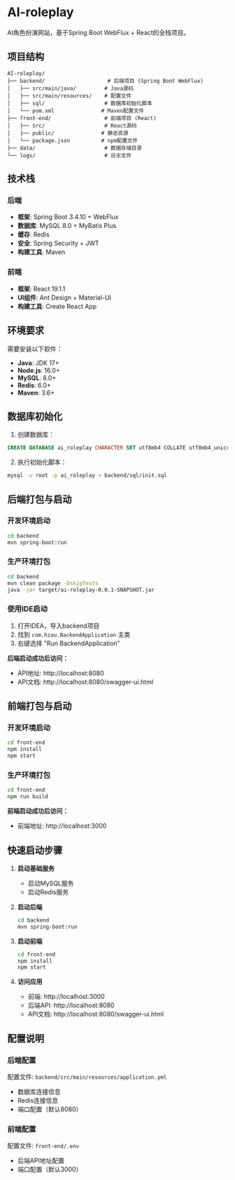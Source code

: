 # AI-roleplay

AI角色扮演网站，基于Spring Boot WebFlux + React的全栈项目。

## 项目结构

```
AI-roleplay/
├── backend/                    # 后端项目 (Spring Boot WebFlux)
│   ├── src/main/java/         # Java源码
│   ├── src/main/resources/    # 配置文件
│   ├── sql/                   # 数据库初始化脚本
│   └── pom.xml               # Maven配置文件
├── front-end/                 # 前端项目 (React)
│   ├── src/                   # React源码
│   ├── public/               # 静态资源
│   └── package.json          # npm配置文件
├── data/                      # 数据存储目录
└── logs/                      # 日志文件
```

## 技术栈

### 后端
- **框架**: Spring Boot 3.4.10 + WebFlux
- **数据库**: MySQL 8.0 + MyBatis Plus
- **缓存**: Redis
- **安全**: Spring Security + JWT
- **构建工具**: Maven

### 前端
- **框架**: React 19.1.1
- **UI组件**: Ant Design + Material-UI
- **构建工具**: Create React App

## 环境要求

需要安装以下软件：

- **Java**: JDK 17+
- **Node.js**: 16.0+
- **MySQL**: 8.0+
- **Redis**: 6.0+
- **Maven**: 3.6+

## 数据库初始化

1. 创建数据库：
```sql
CREATE DATABASE ai_roleplay CHARACTER SET utf8mb4 COLLATE utf8mb4_unicode_ci;
```

2. 执行初始化脚本：
```bash
mysql -u root -p ai_roleplay < backend/sql/init.sql
```

## 后端打包与启动

### 开发环境启动
```bash
cd backend
mvn spring-boot:run
```

### 生产环境打包
```bash
cd backend
mvn clean package -DskipTests
java -jar target/ai-roleplay-0.0.1-SNAPSHOT.jar
```

### 使用IDE启动
1. 打开IDEA，导入backend项目
2. 找到 `com.hzau.BackendApplication` 主类
3. 右键选择 "Run BackendApplication"

**后端启动成功后访问：**
- API地址: http://localhost:8080
- API文档: http://localhost:8080/swagger-ui.html

## 前端打包与启动

### 开发环境启动
```bash
cd front-end
npm install
npm start
```

### 生产环境打包
```bash
cd front-end
npm run build
```

**前端启动成功后访问：**
- 前端地址: http://localhost:3000

## 快速启动步骤

1. **启动基础服务**
   - 启动MySQL服务
   - 启动Redis服务

2. **启动后端**
   ```bash
   cd backend
   mvn spring-boot:run
   ```

3. **启动前端**
   ```bash
   cd front-end
   npm install
   npm start
   ```

4. **访问应用**
   - 前端: http://localhost:3000
   - 后端API: http://localhost:8080
   - API文档: http://localhost:8080/swagger-ui.html

## 配置说明

### 后端配置
配置文件: `backend/src/main/resources/application.yml`
- 数据库连接信息
- Redis连接信息
- 端口配置（默认8080）

### 前端配置
配置文件: `front-end/.env`
- 后端API地址配置
- 端口配置（默认3000）